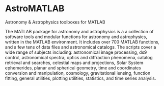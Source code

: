 AstroMATLAB
===========

Astronomy &amp; Astrophysics toolboxes for MATLAB


The MATLAB package for astronomy and astrophysics is a a collection of software tools and modular functions for
astronomy and astrophysics, written in the MATLAB environment. It includes over 700 MATLAB functions, and a few
tens of data files and astronomical catalogs. The scripts cover a wide range of subjects including: astronomical image
processing, ds9 control, astronomical spectra, optics and diffraction phenomena, catalog retrieval and searches,
celestial maps and projections, Solar System ephemerides, planar and spherical geometry, time and coordinates conversion
and manipulation, cosmology, gravitational lensing, function fitting, general utilities, plotting utilities, statistics,
and time series analysis.                                                                 
                                                                                                                    
     


